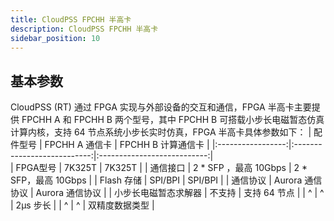 ```yaml
---
title: CloudPSS FPCHH 半高卡
description: CloudPSS FPCHH 半高卡
sidebar_position: 10
---
```


## 基本参数
CloudPSS (RT) 通过 FPGA 实现与外部设备的交互和通信，FPGA 半高卡主要提供 FPCHH A 和 FPCHH B 两个型号，其中 FPCHH B 可搭载小步长电磁暂态仿真计算内核，支持 64 节点系统小步长实时仿真，FPGA 半高卡具体参数如下：
|    配件型号     |   FPCHH A 通信卡  |   FPCHH B 计算通信卡 |
|:-----------------:|:---------------------------:|:---------------------------:|  
|  FPGA型号   |   7K325T   |   7K325T  |
|  通信接口   |  2 * SFP ，最高 10Gbps    |  2 * SFP，最高 10Gbps  |
|  Flash 存储   | SPI/BPI     |  SPI/BPI     |
|  通信协议   |    Aurora 通信协议    |    Aurora 通信协议      |
|  小步长电磁暂态求解器   |   不支持    |   支持 64 节点    |
|   ^   |  ^  |   2μs 步长    |
|   ^   |  ^  |   双精度数据类型    |